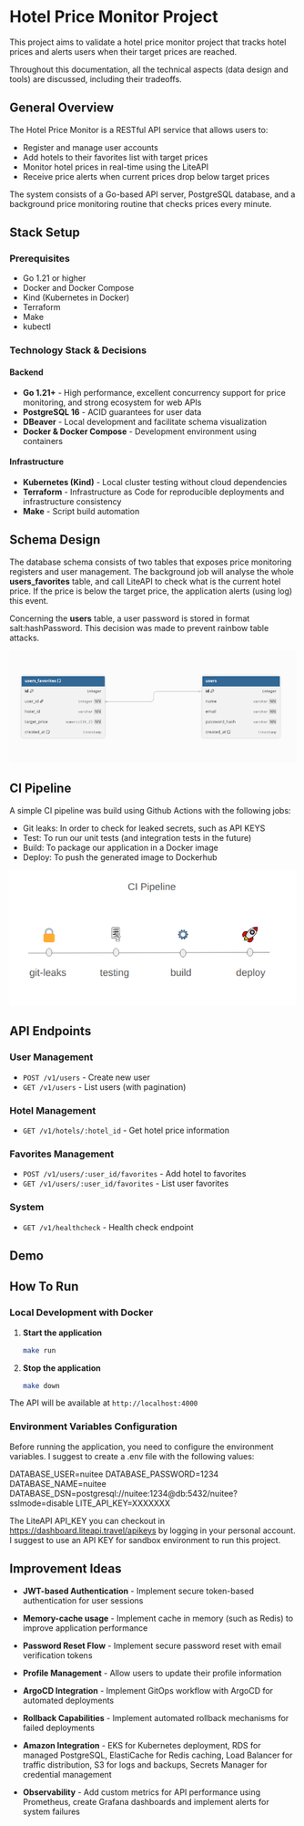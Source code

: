 # Hotel Price Monitor Project

This project aims to validate a hotel price monitor project that tracks hotel prices and alerts users when their target prices are reached.

Throughout this documentation, all the technical aspects (data design and tools) are discussed, including their tradeoffs.

## General Overview

The Hotel Price Monitor is a RESTful API service that allows users to:

- Register and manage user accounts
- Add hotels to their favorites list with target prices
- Monitor hotel prices in real-time using the LiteAPI
- Receive price alerts when current prices drop below target prices

The system consists of a Go-based API server, PostgreSQL database, and a background price monitoring routine that checks prices every minute.

## Stack Setup

### Prerequisites

- Go 1.21 or higher
- Docker and Docker Compose
- Kind (Kubernetes in Docker)
- Terraform
- Make
- kubectl

### Technology Stack & Decisions

#### Backend

- **Go 1.21+** - High performance, excellent concurrency support for price monitoring, and strong ecosystem for web APIs
- **PostgreSQL 16** - ACID guarantees for user data
- **DBeaver** - Local development and facilitate schema visualization
- **Docker & Docker Compose** - Development environment using containers

#### Infrastructure

- **Kubernetes (Kind)** - Local cluster testing without cloud dependencies
- **Terraform** - Infrastructure as Code for reproducible deployments and infrastructure consistency
- **Make** - Script build automation

## Schema Design

The database schema consists of two tables that exposes price monitoring registers and user management. The background job will analyse the whole **users_favorites** table, and call LiteAPI to check what is the current hotel price. If the price is below the target price, the application alerts (using log) this event.

Concerning the **users** table, a user password is stored in format salt:hashPassword. This decision was made to prevent rainbow table attacks.

![Database Schema Diagram](docs/tables.jpg?raw=true "Database schema design")

## CI Pipeline

A simple CI pipeline was build using Github Actions with the following jobs:

- Git leaks: In order to check for leaked secrets, such as API KEYS
- Test: To run our unit tests (and integration tests in the future)
- Build: To package our application in a Docker image
- Deploy: To push the generated image to Dockerhub

![CI Pipeline workflow](https://raw.githubusercontent.com/madfelps/challenge-nuitee/main/docs/pipeline.jpg "Pipeline workflow")

## API Endpoints

### User Management

- `POST /v1/users` - Create new user
- `GET /v1/users` - List users (with pagination)

### Hotel Management

- `GET /v1/hotels/:hotel_id` - Get hotel price information

### Favorites Management

- `POST /v1/users/:user_id/favorites` - Add hotel to favorites
- `GET /v1/users/:user_id/favorites` - List user favorites

### System

- `GET /v1/healthcheck` - Health check endpoint

## Demo

## How To Run

### Local Development with Docker

1. **Start the application**

   ```bash
   make run
   ```

2. **Stop the application**
   ```bash
   make down
   ```

The API will be available at `http://localhost:4000`

### Environment Variables Configuration

Before running the application, you need to configure the environment variables. I suggest to create a .env file with the following values:

DATABASE_USER=nuitee
DATABASE_PASSWORD=1234
DATABASE_NAME=nuitee
DATABASE_DSN=postgresql://nuitee:1234@db:5432/nuitee?sslmode=disable
LITE_API_KEY=XXXXXXX

The LiteAPI API_KEY you can checkout in https://dashboard.liteapi.travel/apikeys by logging in your personal account. I suggest to use an API KEY for sandbox environment to run this project.

## Improvement Ideas

- **JWT-based Authentication** - Implement secure token-based authentication for user sessions
- **Memory-cache usage** - Implement cache in memory (such as Redis) to improve application performance

- **Password Reset Flow** - Implement secure password reset with email verification tokens
- **Profile Management** - Allow users to update their profile information

- **ArgoCD Integration** - Implement GitOps workflow with ArgoCD for automated deployments
- **Rollback Capabilities** - Implement automated rollback mechanisms for failed deployments

- **Amazon Integration** - EKS for Kubernetes deployment, RDS for managed PostgreSQL, ElastiCache for Redis caching, Load Balancer for traffic distribution, S3 for logs and backups, Secrets Manager for credential management

- **Observability** - Add custom metrics for API performance using Prometheus, create Grafana dashboards and implement alerts for system failures
